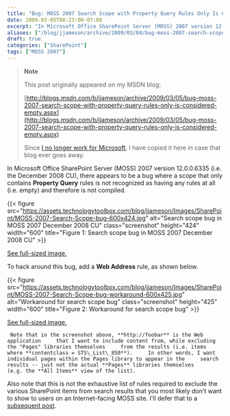 ```yaml
---
title: "Bug: MOSS 2007 Search Scope with Property Query Rules Only Is Considered Empty"
date: 2009-03-05T08:23:00-07:00
excerpt: "In Microsoft Office SharePoint Server (MOSS) 2007 version 12.0.0.6335 (i.e. the December 2008 CU), there appears to be a bug where a scope that only contains Property Query rules is not recognized as having any rules at all (i.e. empty) and therefore..."
aliases: ["/blog/jjameson/archive/2009/03/04/bug-moss-2007-search-scope-with-property-query-rules-only-is-considered-empty.aspx", "/blog/jjameson/archive/2009/03/05/bug-moss-2007-search-scope-with-property-query-rules-only-is-considered-empty.aspx"]
draft: true
categories: ["SharePoint"]
tags: ["MOSS 2007"]
---
```


> **Note**
>
> This post originally appeared on my MSDN blog:
>
> [http://blogs.msdn.com/b/jjameson/archive/2009/03/05/bug-moss-2007-search-scope-with-property-query-rules-only-is-considered-empty.aspx](http://blogs.msdn.com/b/jjameson/archive/2009/03/05/bug-moss-2007-search-scope-with-property-query-rules-only-is-considered-empty.aspx)
>
> Since [I no longer work for Microsoft](/blog/jjameson/2011/09/02/last-day-with-microsoft), I have copied it here in case that blog                 ever goes away.

In Microsoft Office SharePoint Server (MOSS) 2007 version 12.0.0.6335 (i.e. the         December 2008 CU), there appears to be a bug where a scope that only contains **Property Query** rules is not recognized as having any rules at all (i.e.         empty) and therefore is not compiled.

{{< figure
src="https://assets.technologytoolbox.com/blog/jjameson/Images/SharePoint/MOSS-2007-Search-Scope-bug-600x424.jpg"
alt="Search scope bug in MOSS 2007 December 2008 CU"
class="screenshot"
height="424"
width="600"
title="Figure 1: Search scope bug in MOSS 2007 December 2008 CU" >}}

[See full-sized image.](https://assets.technologytoolbox.com/blog/jjameson/Images/SharePoint/MOSS-2007-Search-Scope-bug-799x564.jpg)

To hack around this bug, add a **Web Address** rule, as shown below.

{{< figure
src="https://assets.technologytoolbox.com/blog/jjameson/Images/SharePoint/MOSS-2007-Search-Scope-bug-workaround-600x425.jpg"
alt="Workaround for search scope bug"
class="screenshot"
height="425"
width="600"
title="Figure 2: Workaround for search scope bug" >}}

[See full-sized image.](https://assets.technologytoolbox.com/blog/jjameson/Images/SharePoint/MOSS-2007-Search-Scope-bug-workaround-796x564.jpg)

     Note that in the screenshot above, **http://foobar** is the Web application     that I want to include content from, while excluding the "Pages" libraries themselves     from the results (i.e. items where **contentclass = STS\_List\_850**).     In other words, I want individual pages within the Pages library to appear in the     search results -- just not the actual **Pages** libraries themselves     (e.g. the **All Items** view of the list).     

Also note that this is not the exhaustive list of rules required to exclude the         various SharePoint items from search results that you most likely don't want to         show to users on an Internet-facing MOSS site. I'll defer that to a [subsequent post](/blog/jjameson/2009/03/05/excluding-various-sharepoint-items-from-search-results-on-internet-facing-moss-sites).

